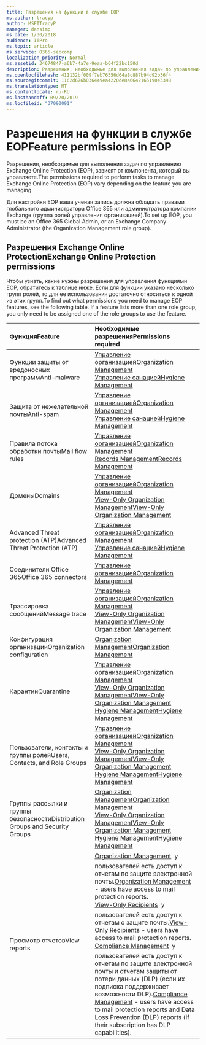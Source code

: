 ```yaml
---
title: Разрешения на функции в службе EOP
ms.author: tracyp
author: MSFTTracyP
manager: dansimp
ms.date: 1/30/2018
audience: ITPro
ms.topic: article
ms.service: O365-seccomp
localization_priority: Normal
ms.assetid: 34674847-a6b7-4a7e-9eaa-b64f22bc150d
description: Разрешения, необходимые для выполнения задач по управлению службой Microsoft Exchange Online Protection (EOP), зависят от управляемых функций.
ms.openlocfilehash: 411132bf009f7eb76556d64a8c887b94d92b36f4
ms.sourcegitcommit: 1162d676b036449ea4220de8a6642165190e3398
ms.translationtype: MT
ms.contentlocale: ru-RU
ms.lasthandoff: 09/20/2019
ms.locfileid: "37090091"
---
```

# <a name="feature-permissions-in-eop"></a><span data-ttu-id="fd48e-103">Разрешения на функции в службе EOP</span><span class="sxs-lookup"><span data-stu-id="fd48e-103">Feature permissions in EOP</span></span>

<span data-ttu-id="fd48e-104">Разрешения, необходимые для выполнения задач по управлению Exchange Online Protection (EOP), зависят от компонента, который вы управляете.</span><span class="sxs-lookup"><span data-stu-id="fd48e-104">The permissions required to perform tasks to manage Exchange Online Protection (EOP) vary depending on the feature you are managing.</span></span>
  
<span data-ttu-id="fd48e-105">Для настройки EOP ваша ученая запись должна обладать правами глобального администратора Office 365 или администратора компании Exchange (группа ролей управления организацией).</span><span class="sxs-lookup"><span data-stu-id="fd48e-105">To set up EOP, you must be an Office 365 Global Admin, or an Exchange Company Administrator (the Organization Management role group).</span></span>
  
## <a name="exchange-online-protection-permissions"></a><span data-ttu-id="fd48e-106">Разрешения Exchange Online Protection</span><span class="sxs-lookup"><span data-stu-id="fd48e-106">Exchange Online Protection permissions</span></span>

<span data-ttu-id="fd48e-p101">Чтобы узнать, какие нужны разрешения для управления функциями EOP, обратитесь к таблице ниже. Если для функции указано несколько групп ролей, то для ее использования достаточно относиться к одной из этих групп.</span><span class="sxs-lookup"><span data-stu-id="fd48e-p101">To find out what permissions you need to manage EOP features, see the following table. If a feature lists more than one role group, you only need to be assigned one of the role groups to use the feature.</span></span>
  
|<span data-ttu-id="fd48e-109">**Функция**</span><span class="sxs-lookup"><span data-stu-id="fd48e-109">**Feature**</span></span>|<span data-ttu-id="fd48e-110">**Необходимые разрешения**</span><span class="sxs-lookup"><span data-stu-id="fd48e-110">**Permissions required**</span></span>|
|:-----|:-----|
|<span data-ttu-id="fd48e-111">Функции защиты от вредоносных программ</span><span class="sxs-lookup"><span data-stu-id="fd48e-111">Anti-malware</span></span>|[<span data-ttu-id="fd48e-112">Управление организацией</span><span class="sxs-lookup"><span data-stu-id="fd48e-112">Organization Management</span></span>](http://technet.microsoft.com/library/0bfd21c1-86ac-4369-86b7-aeba386741c8.aspx) <br/> [<span data-ttu-id="fd48e-113">Управление санацией</span><span class="sxs-lookup"><span data-stu-id="fd48e-113">Hygiene Management</span></span>](http://technet.microsoft.com/library/fc0a9ec2-9c3d-42f6-8442-8603fb29d464.aspx)|
|<span data-ttu-id="fd48e-114">Защита от нежелательной почты</span><span class="sxs-lookup"><span data-stu-id="fd48e-114">Anti-spam</span></span>|[<span data-ttu-id="fd48e-115">Управление организацией</span><span class="sxs-lookup"><span data-stu-id="fd48e-115">Organization Management</span></span>](http://technet.microsoft.com/library/0bfd21c1-86ac-4369-86b7-aeba386741c8.aspx) <br/> [<span data-ttu-id="fd48e-116">Управление санацией</span><span class="sxs-lookup"><span data-stu-id="fd48e-116">Hygiene Management</span></span>](http://technet.microsoft.com/library/fc0a9ec2-9c3d-42f6-8442-8603fb29d464.aspx)|
|<span data-ttu-id="fd48e-117">Правила потока обработки почты</span><span class="sxs-lookup"><span data-stu-id="fd48e-117">Mail flow rules</span></span>|[<span data-ttu-id="fd48e-118">Управление организацией</span><span class="sxs-lookup"><span data-stu-id="fd48e-118">Organization Management</span></span>](http://technet.microsoft.com/library/0bfd21c1-86ac-4369-86b7-aeba386741c8.aspx) <br/> [<span data-ttu-id="fd48e-119">Records Management</span><span class="sxs-lookup"><span data-stu-id="fd48e-119">Records Management</span></span>](http://technet.microsoft.com/library/0e0c95ce-6109-4591-b86d-c6cfd44d21f5.aspx)|
|<span data-ttu-id="fd48e-120">Домены</span><span class="sxs-lookup"><span data-stu-id="fd48e-120">Domains</span></span>|[<span data-ttu-id="fd48e-121">Управление организацией</span><span class="sxs-lookup"><span data-stu-id="fd48e-121">Organization Management</span></span>](http://technet.microsoft.com/library/0bfd21c1-86ac-4369-86b7-aeba386741c8.aspx) <br/> [<span data-ttu-id="fd48e-122">View-Only Organization Management</span><span class="sxs-lookup"><span data-stu-id="fd48e-122">View-Only Organization Management</span></span>](http://technet.microsoft.com/library/c514c6d0-0157-4c52-9ec6-441d9a30f3df.aspx)|
|<span data-ttu-id="fd48e-123">Advanced Threat protection (ATP)</span><span class="sxs-lookup"><span data-stu-id="fd48e-123">Advanced Threat Protection (ATP)</span></span>|[<span data-ttu-id="fd48e-124">Управление организацией</span><span class="sxs-lookup"><span data-stu-id="fd48e-124">Organization Management</span></span>](http://technet.microsoft.com/library/0bfd21c1-86ac-4369-86b7-aeba386741c8.aspx) <br/> [<span data-ttu-id="fd48e-125">Управление санацией</span><span class="sxs-lookup"><span data-stu-id="fd48e-125">Hygiene Management</span></span>](http://technet.microsoft.com/library/fc0a9ec2-9c3d-42f6-8442-8603fb29d464.aspx)|
|<span data-ttu-id="fd48e-126">Соединители Office 365</span><span class="sxs-lookup"><span data-stu-id="fd48e-126">Office 365 connectors</span></span>|[<span data-ttu-id="fd48e-127">Управление организацией</span><span class="sxs-lookup"><span data-stu-id="fd48e-127">Organization Management</span></span>](http://technet.microsoft.com/library/0bfd21c1-86ac-4369-86b7-aeba386741c8.aspx)|
|<span data-ttu-id="fd48e-128">Трассировка сообщений</span><span class="sxs-lookup"><span data-stu-id="fd48e-128">Message trace</span></span>|[<span data-ttu-id="fd48e-129">Управление организацией</span><span class="sxs-lookup"><span data-stu-id="fd48e-129">Organization Management</span></span>](http://technet.microsoft.com/library/0bfd21c1-86ac-4369-86b7-aeba386741c8.aspx) <br/> [<span data-ttu-id="fd48e-130">View-Only Organization Management</span><span class="sxs-lookup"><span data-stu-id="fd48e-130">View-Only Organization Management</span></span>](http://technet.microsoft.com/library/c514c6d0-0157-4c52-9ec6-441d9a30f3df.aspx)|
|<span data-ttu-id="fd48e-131">Конфигурация организации</span><span class="sxs-lookup"><span data-stu-id="fd48e-131">Organization configuration</span></span>|[<span data-ttu-id="fd48e-132">Organization Management</span><span class="sxs-lookup"><span data-stu-id="fd48e-132">Organization Management</span></span>](http://technet.microsoft.com/library/0bfd21c1-86ac-4369-86b7-aeba386741c8.aspx)|
|<span data-ttu-id="fd48e-133">Карантин</span><span class="sxs-lookup"><span data-stu-id="fd48e-133">Quarantine</span></span>|[<span data-ttu-id="fd48e-134">Управление организацией</span><span class="sxs-lookup"><span data-stu-id="fd48e-134">Organization Management</span></span>](http://technet.microsoft.com/library/0bfd21c1-86ac-4369-86b7-aeba386741c8.aspx) <br/> [<span data-ttu-id="fd48e-135">View-Only Organization Management</span><span class="sxs-lookup"><span data-stu-id="fd48e-135">View-Only Organization Management</span></span>](http://technet.microsoft.com/library/c514c6d0-0157-4c52-9ec6-441d9a30f3df.aspx) <br/> [<span data-ttu-id="fd48e-136">Hygiene Management</span><span class="sxs-lookup"><span data-stu-id="fd48e-136">Hygiene Management</span></span>](http://technet.microsoft.com/library/fc0a9ec2-9c3d-42f6-8442-8603fb29d464.aspx)|
|<span data-ttu-id="fd48e-137">Пользователи, контакты и группы ролей</span><span class="sxs-lookup"><span data-stu-id="fd48e-137">Users, Contacts, and Role Groups</span></span>|[<span data-ttu-id="fd48e-138">Управление организацией</span><span class="sxs-lookup"><span data-stu-id="fd48e-138">Organization Management</span></span>](http://technet.microsoft.com/library/0bfd21c1-86ac-4369-86b7-aeba386741c8.aspx) <br/> [<span data-ttu-id="fd48e-139">View-Only Organization Management</span><span class="sxs-lookup"><span data-stu-id="fd48e-139">View-Only Organization Management</span></span>](http://technet.microsoft.com/library/c514c6d0-0157-4c52-9ec6-441d9a30f3df.aspx) <br/> [<span data-ttu-id="fd48e-140">Hygiene Management</span><span class="sxs-lookup"><span data-stu-id="fd48e-140">Hygiene Management</span></span>](http://technet.microsoft.com/library/fc0a9ec2-9c3d-42f6-8442-8603fb29d464.aspx)|
|<span data-ttu-id="fd48e-141">Группы рассылки и группы безопасности</span><span class="sxs-lookup"><span data-stu-id="fd48e-141">Distribution Groups and Security Groups</span></span>|[<span data-ttu-id="fd48e-142">Organization Management</span><span class="sxs-lookup"><span data-stu-id="fd48e-142">Organization Management</span></span>](http://technet.microsoft.com/library/0bfd21c1-86ac-4369-86b7-aeba386741c8.aspx) <br/> [<span data-ttu-id="fd48e-143">View-Only Organization Management</span><span class="sxs-lookup"><span data-stu-id="fd48e-143">View-Only Organization Management</span></span>](http://technet.microsoft.com/library/c514c6d0-0157-4c52-9ec6-441d9a30f3df.aspx) <br/> [<span data-ttu-id="fd48e-144">Hygiene Management</span><span class="sxs-lookup"><span data-stu-id="fd48e-144">Hygiene Management</span></span>](http://technet.microsoft.com/library/fc0a9ec2-9c3d-42f6-8442-8603fb29d464.aspx)|
|<span data-ttu-id="fd48e-145">Просмотр отчетов</span><span class="sxs-lookup"><span data-stu-id="fd48e-145">View reports</span></span>|<span data-ttu-id="fd48e-146">[Organization Management](http://technet.microsoft.com/library/0bfd21c1-86ac-4369-86b7-aeba386741c8.aspx)  у пользователей есть доступ к отчетам по защите электронной почты.</span><span class="sxs-lookup"><span data-stu-id="fd48e-146">[Organization Management](http://technet.microsoft.com/library/0bfd21c1-86ac-4369-86b7-aeba386741c8.aspx) - users have access to mail protection reports.</span></span>  <br/> <span data-ttu-id="fd48e-147">[View-Only Recipients](http://technet.microsoft.com/library/37e66b92-81d3-412f-b7a9-e1bb8cbeb468.aspx)  у пользователей есть доступ к отчетам о защите почты.</span><span class="sxs-lookup"><span data-stu-id="fd48e-147">[View-Only Recipients](http://technet.microsoft.com/library/37e66b92-81d3-412f-b7a9-e1bb8cbeb468.aspx) - users have access to mail protection reports.</span></span>  <br/> <span data-ttu-id="fd48e-148">[Compliance Management](http://technet.microsoft.com/library/b91b23a4-e9c7-4bd0-9ee3-ec5cb498da15.aspx)  у пользователей есть доступ к отчетам по защите электронной почты и отчетам защиты от потери данных (DLP) (если их подписка поддерживает возможности DLP).</span><span class="sxs-lookup"><span data-stu-id="fd48e-148">[Compliance Management](http://technet.microsoft.com/library/b91b23a4-e9c7-4bd0-9ee3-ec5cb498da15.aspx) - users have access to mail protection reports and Data Loss Prevention (DLP) reports (if their subscription has DLP capabilities).</span></span>|
